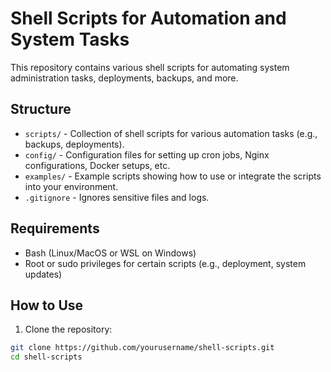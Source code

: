 # Shell Scripts for Automation and System Tasks

This repository contains various shell scripts for automating system administration tasks, deployments, backups, and more.

## Structure
- `scripts/` - Collection of shell scripts for various automation tasks (e.g., backups, deployments).
- `config/` - Configuration files for setting up cron jobs, Nginx configurations, Docker setups, etc.
- `examples/` - Example scripts showing how to use or integrate the scripts into your environment.
- `.gitignore` - Ignores sensitive files and logs.

## Requirements
- Bash (Linux/MacOS or WSL on Windows)
- Root or sudo privileges for certain scripts (e.g., deployment, system updates)

## How to Use

1. Clone the repository:
```bash
git clone https://github.com/yourusername/shell-scripts.git
cd shell-scripts

